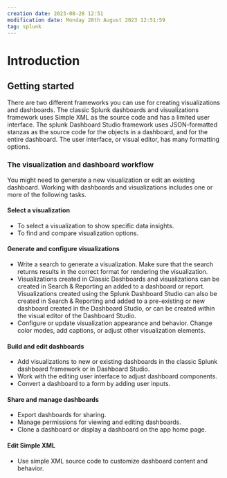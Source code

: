 ```yaml
---
creation date: 2023-08-28 12:51
modification date: Monday 28th August 2023 12:51:59
tag: splunk
---
```

# Introduction

## Getting started

There are two different frameworks you can use for creating visualizations and dashboards. The classic Splunk dashboards and visualizations framework uses Simple XML as the source code and has a limited user interface. The splunk Dashboard Studio framework uses JSON-formatted stanzas as the source code for the objects in a dashboard, and for the entire dashboard. The user interface, or visual editor, has many formatting options.
### The visualization and dashboard workflow

You might need to generate a new visualization or edit an existing dashboard. Working with dashboards and visualizations includes one or more of the following tasks.
#### Select a visualization

+ To select a visualization to show specific data insights.
+ To find and compare visualization options.
#### Generate and configure visualizations

+ Write a search to generate a visualization. Make sure that the search returns results in the correct format for rendering the visualization.
+ Visualizations created in Classic Dashboards and visualizations can be created in Search & Reporting an added to a dashboard or report. Visualizations created using the Splunk Dashboard Studio can also be created in Search & Reporting and added to a pre-existing or new dashboard created in the Dashboard Studio, or can be created within the visual editor of the Dashboard Studio.
+ Configure or update visualization appearance and behavior. Change color modes, add captions, or adjust other visualization elements.
#### Build and edit dashboards

+ Add visualizations to new or existing dashboards in the classic Splunk dashboard framework or in Dashboard Studio.
+ Work with the editing user interface to adjust dashboard components.
+ Convert a dashboard to a form by adding user inputs.
#### Share and manage dashboards

+ Export dashboards for sharing.
+ Manage permissions for viewing and editing dashboards.
+ Clone a dashboard or display a dashboard on the app home page.
#### Edit Simple XML

+ Use simple XML source code to customize dashboard content and behavior.